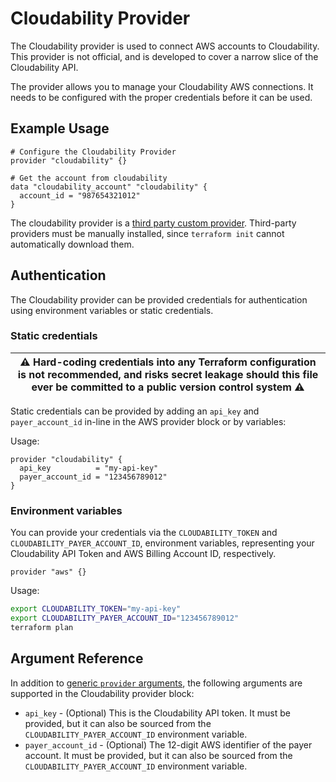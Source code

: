 # Cloudability Provider

The Cloudability provider is used to connect AWS accounts to Cloudability. This provider is not official, and is developed to cover a narrow slice of the Cloudability API.

The provider allows you to manage your Cloudability AWS connections. It needs to be configured with the proper credentials before it can be used.

## Example Usage

```hcl
# Configure the Cloudability Provider
provider "cloudability" {}

# Get the account from cloudability
data "cloudability_account" "cloudability" {
  account_id = "987654321012"
}
```

The cloudability provider is a [third party custom provider](https://www.terraform.io/docs/configuration/providers.html#third-party-plugins). Third-party providers must be manually installed, since `terraform init` cannot automatically download them.

## Authentication

The Cloudability provider can be provided credentials for authentication using environment variables or static credentials.

### Static credentials

| :warning: Hard-coding credentials into any Terraform configuration is not recommended, and risks secret leakage should this file ever be committed to a public version control system :warning: |
| --- |

Static credentials can be provided by adding an `api_key` and `payer_account_id` in-line in the AWS provider block or by variables:

Usage:

```hcl
provider "cloudability" {
  api_key          = "my-api-key"
  payer_account_id = "123456789012"
}
```
### Environment variables

You can provide your credentials via the `CLOUDABILITY_TOKEN` and `CLOUDABILITY_PAYER_ACCOUNT_ID`, environment variables, representing your Cloudability API Token and AWS Billing Account ID, respectively.

```hcl
provider "aws" {}
```

Usage:

```bash
export CLOUDABILITY_TOKEN="my-api-key"
export CLOUDABILITY_PAYER_ACCOUNT_ID="123456789012"
terraform plan
```

## Argument Reference

In addition to [generic `provider` arguments](https://www.terraform.io/docs/configuration/providers.html), the following arguments are supported in the Cloudability provider block:

- `api_key` - (Optional) This is the Cloudability API token. It must be provided, but it can also be sourced from the `CLOUDABILITY_PAYER_ACCOUNT_ID` environment variable.
- `payer_account_id` - (Optional) The 12-digit AWS identifier of the payer account. It must be provided, but it can also be sourced from the `CLOUDABILITY_PAYER_ACCOUNT_ID` environment variable.